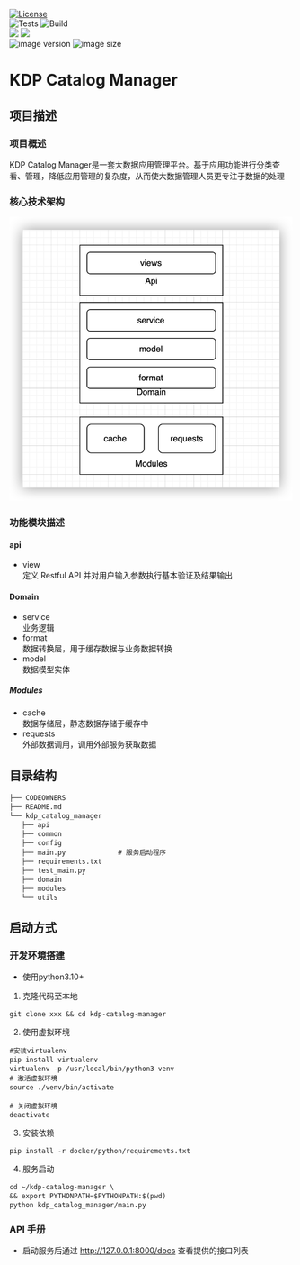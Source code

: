 [![License](https://img.shields.io/badge/License-Apache_2.0-blue.svg)](https://opensource.org/licenses/Apache-2.0)  
![Tests](https://github.com/linktimecloud/kdp-catalog-manager/actions/workflows/unit-test.yml/badge.svg)
![Build](https://github.com/linktimecloud/kdp-catalog-manager/actions/workflows/ci-build.yml/badge.svg)  
![](https://img.shields.io/badge/python-3.10.13-green)
![](https://img.shields.io/badge/fastapi-0.110.0-green)  
![image version](https://img.shields.io/docker/v/linktimecloud/kdp-catalog-manager)
![image size](https://img.shields.io/docker/image-size/linktimecloud/kdp-catalog-manager)


# KDP Catalog Manager

## 项目描述

### 项目概述
KDP Catalog Manager是一套大数据应用管理平台。基于应用功能进行分类查看、管理，降低应用管理的复杂度，从而使大数据管理人员更专注于数据的处理

### 核心技术架构
![kdp-catalog-manager](kdp-catalog-manager.png)



### 功能模块描述

#### api
* view  
定义 Restful API 并对用户输入参数执行基本验证及结果输出

#### Domain
* service  
业务逻辑
* format  
数据转换层，用于缓存数据与业务数据转换
* model  
数据模型实体


##### Modules
* cache  
数据存储层，静态数据存储于缓存中
* requests  
外部数据调用，调用外部服务获取数据


## 目录结构
```shell
├── CODEOWNERS
├── README.md
└── kdp_catalog_manager
   ├── api
   ├── common
   ├── config
   ├── main.py             # 服务启动程序
   ├── requirements.txt
   ├── test_main.py
   ├── domain
   ├── modules
   └── utils
```

## 启动方式
### 开发环境搭建
* 使用python3.10+

1. 克隆代码至本地
```shell
git clone xxx && cd kdp-catalog-manager
```

2. 使用虚拟环境
```shell
#安装virtualenv
pip install virtualenv
virtualenv -p /usr/local/bin/python3 venv
# 激活虚拟环境
source ./venv/bin/activate

# 关闭虚拟环境
deactivate
```

3. 安装依赖
```shell
pip install -r docker/python/requirements.txt
```

4. 服务启动
```shell
cd ~/kdp-catalog-manager \
&& export PYTHONPATH=$PYTHONPATH:$(pwd)
python kdp_catalog_manager/main.py

```

### API 手册
* 启动服务后通过 http://127.0.0.1:8000/docs 查看提供的接口列表
